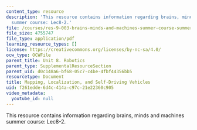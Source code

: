 ```yaml
---
content_type: resource
description: 'This resource contains information regarding brains, minds and machines
  summer course: Lec8-2.'
file: /courses/res-9-003-brains-minds-and-machines-summer-course-summer-2015/f261edde6d4c414ac97c21e22360c905_MITRES_9_003SUM15_Lec8-2.pdf
file_size: 4755747
file_type: application/pdf
learning_resource_types: []
license: https://creativecommons.org/licenses/by-nc-sa/4.0/
ocw_type: OCWFile
parent_title: Unit 8. Robotics
parent_type: SupplementalResourceSection
parent_uid: d0c148a6-bf68-05c7-c4be-4fbf44356bb5
resourcetype: Document
title: Mapping, Localization, and Self-Driving Vehicles
uid: f261edde-6d4c-414a-c97c-21e22360c905
video_metadata:
  youtube_id: null
---
```

This resource contains information regarding brains, minds and machines summer course: Lec8-2.
